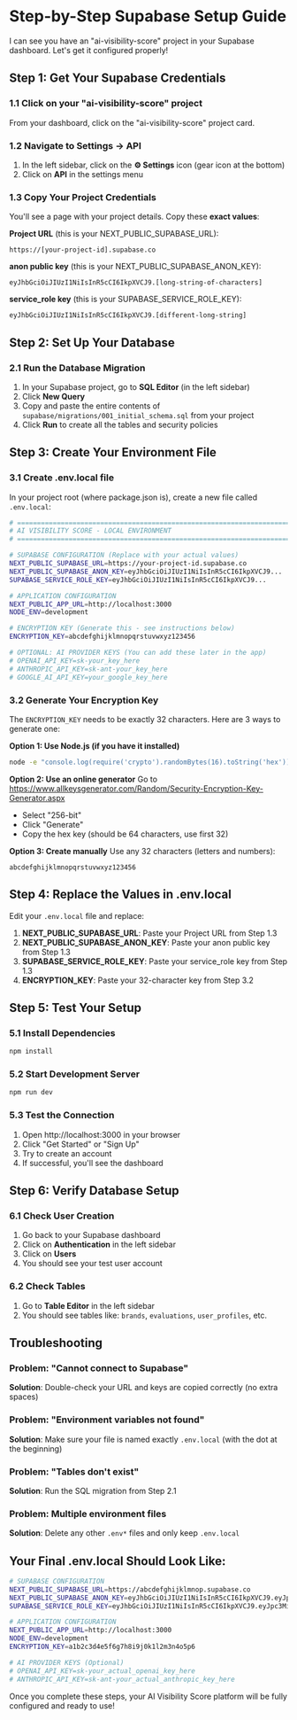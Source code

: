 # Step-by-Step Supabase Setup Guide

I can see you have an "ai-visibility-score" project in your Supabase dashboard. Let's get it configured properly!

## Step 1: Get Your Supabase Credentials

### 1.1 Click on your "ai-visibility-score" project
From your dashboard, click on the "ai-visibility-score" project card.

### 1.2 Navigate to Settings → API
1. In the left sidebar, click on the **⚙️ Settings** icon (gear icon at the bottom)
2. Click on **API** in the settings menu

### 1.3 Copy Your Project Credentials
You'll see a page with your project details. Copy these **exact values**:

**Project URL** (this is your NEXT_PUBLIC_SUPABASE_URL):
```
https://[your-project-id].supabase.co
```

**anon public key** (this is your NEXT_PUBLIC_SUPABASE_ANON_KEY):
```
eyJhbGciOiJIUzI1NiIsInR5cCI6IkpXVCJ9.[long-string-of-characters]
```

**service_role key** (this is your SUPABASE_SERVICE_ROLE_KEY):
```
eyJhbGciOiJIUzI1NiIsInR5cCI6IkpXVCJ9.[different-long-string]
```

## Step 2: Set Up Your Database

### 2.1 Run the Database Migration
1. In your Supabase project, go to **SQL Editor** (in the left sidebar)
2. Click **New Query**
3. Copy and paste the entire contents of `supabase/migrations/001_initial_schema.sql` from your project
4. Click **Run** to create all the tables and security policies

## Step 3: Create Your Environment File

### 3.1 Create .env.local file
In your project root (where package.json is), create a new file called `.env.local`:

```bash
# =============================================================================
# AI VISIBILITY SCORE - LOCAL ENVIRONMENT
# =============================================================================

# SUPABASE CONFIGURATION (Replace with your actual values)
NEXT_PUBLIC_SUPABASE_URL=https://your-project-id.supabase.co
NEXT_PUBLIC_SUPABASE_ANON_KEY=eyJhbGciOiJIUzI1NiIsInR5cCI6IkpXVCJ9...
SUPABASE_SERVICE_ROLE_KEY=eyJhbGciOiJIUzI1NiIsInR5cCI6IkpXVCJ9...

# APPLICATION CONFIGURATION
NEXT_PUBLIC_APP_URL=http://localhost:3000
NODE_ENV=development

# ENCRYPTION KEY (Generate this - see instructions below)
ENCRYPTION_KEY=abcdefghijklmnopqrstuvwxyz123456

# OPTIONAL: AI PROVIDER KEYS (You can add these later in the app)
# OPENAI_API_KEY=sk-your_key_here
# ANTHROPIC_API_KEY=sk-ant-your_key_here
# GOOGLE_AI_API_KEY=your_google_key_here
```

### 3.2 Generate Your Encryption Key

The `ENCRYPTION_KEY` needs to be exactly 32 characters. Here are 3 ways to generate one:

**Option 1: Use Node.js (if you have it installed)**
```bash
node -e "console.log(require('crypto').randomBytes(16).toString('hex'))"
```

**Option 2: Use an online generator**
Go to https://www.allkeysgenerator.com/Random/Security-Encryption-Key-Generator.aspx
- Select "256-bit"
- Click "Generate"
- Copy the hex key (should be 64 characters, use first 32)

**Option 3: Create manually**
Use any 32 characters (letters and numbers):
```
abcdefghijklmnopqrstuvwxyz123456
```

## Step 4: Replace the Values in .env.local

Edit your `.env.local` file and replace:

1. **NEXT_PUBLIC_SUPABASE_URL**: Paste your Project URL from Step 1.3
2. **NEXT_PUBLIC_SUPABASE_ANON_KEY**: Paste your anon public key from Step 1.3
3. **SUPABASE_SERVICE_ROLE_KEY**: Paste your service_role key from Step 1.3
4. **ENCRYPTION_KEY**: Paste your 32-character key from Step 3.2

## Step 5: Test Your Setup

### 5.1 Install Dependencies
```bash
npm install
```

### 5.2 Start Development Server
```bash
npm run dev
```

### 5.3 Test the Connection
1. Open http://localhost:3000 in your browser
2. Click "Get Started" or "Sign Up"
3. Try to create an account
4. If successful, you'll see the dashboard

## Step 6: Verify Database Setup

### 6.1 Check User Creation
1. Go back to your Supabase dashboard
2. Click on **Authentication** in the left sidebar
3. Click on **Users**
4. You should see your test user account

### 6.2 Check Tables
1. Go to **Table Editor** in the left sidebar
2. You should see tables like: `brands`, `evaluations`, `user_profiles`, etc.

## Troubleshooting

### Problem: "Cannot connect to Supabase"
**Solution**: Double-check your URL and keys are copied correctly (no extra spaces)

### Problem: "Environment variables not found"
**Solution**: Make sure your file is named exactly `.env.local` (with the dot at the beginning)

### Problem: "Tables don't exist"
**Solution**: Run the SQL migration from Step 2.1

### Problem: Multiple environment files
**Solution**: Delete any other `.env*` files and only keep `.env.local`

## Your Final .env.local Should Look Like:

```bash
# SUPABASE CONFIGURATION
NEXT_PUBLIC_SUPABASE_URL=https://abcdefghijklmnop.supabase.co
NEXT_PUBLIC_SUPABASE_ANON_KEY=eyJhbGciOiJIUzI1NiIsInR5cCI6IkpXVCJ9.eyJpc3MiOiJzdXBhYmFzZSIsInJlZiI6ImFiY2RlZmdoaWprbG1ub3AiLCJyb2xlIjoiYW5vbiIsImlhdCI6MTYzNjU0ODAwMCwiZXhwIjoxOTUyMTI0MDAwfQ.example_signature_here
SUPABASE_SERVICE_ROLE_KEY=eyJhbGciOiJIUzI1NiIsInR5cCI6IkpXVCJ9.eyJpc3MiOiJzdXBhYmFzZSIsInJlZiI6ImFiY2RlZmdoaWprbG1ub3AiLCJyb2xlIjoic2VydmljZV9yb2xlIiwiaWF0IjoxNjM2NTQ4MDAwLCJleHAiOjE5NTIxMjQwMDB9.different_signature_here

# APPLICATION CONFIGURATION
NEXT_PUBLIC_APP_URL=http://localhost:3000
NODE_ENV=development
ENCRYPTION_KEY=a1b2c3d4e5f6g7h8i9j0k1l2m3n4o5p6

# AI PROVIDER KEYS (Optional)
# OPENAI_API_KEY=sk-your_actual_openai_key_here
# ANTHROPIC_API_KEY=sk-ant-your_actual_anthropic_key_here
```

Once you complete these steps, your AI Visibility Score platform will be fully configured and ready to use!